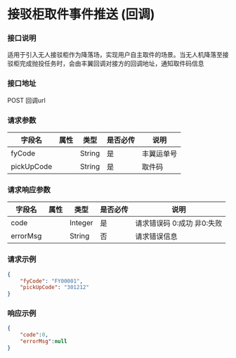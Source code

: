 
# 接驳柜取件事件推送 (回调) 

### 接口说明

适用于引入无人接驳柜作为降落场，实现用户自主取件的场景。当无人机降落至接驳柜完成抛投任务时，会由丰翼回调对接方的回调地址，通知取件码信息

### 接口地址

POST
回调url


### 请求参数

| 字段名     | 属性 | 类型   | 是否必传 | 说明     |
| ---------- | ---- | ------ | -------- | -------- |
| fyCode     |      | String | 是       | 丰翼运单号|
| pickUpCode |      | String | 是       | 取件码   |

	
### 请求响应参数

| 字段名   | 属性 | 类型    | 是否必传 | 说明                      |
| -------- | ---- | ------- | -------- | ------------------------- |
| code     |      | Integer | 是       | 请求错误码 0:成功 非0:失败 |
| errorMsg |      | String  | 否       | 请求错误信息              |


### 请求示例

```json
{
    "fyCode": "FY00001",
    "pickUpCode": "301212"
}
```

### 响应示例
   
```json
{
    "code":0,
    "errorMsg":null
}
```